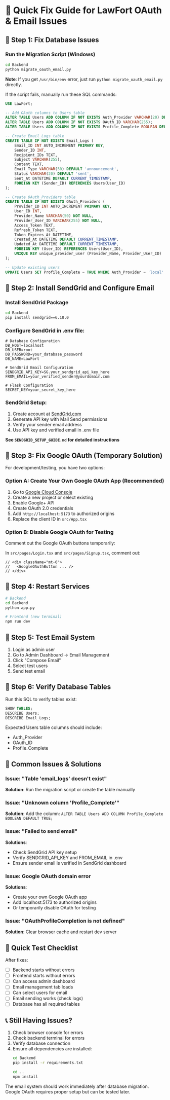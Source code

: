 # 🚨 Quick Fix Guide for LawFort OAuth & Email Issues

## 🔧 Step 1: Fix Database Issues

### Run the Migration Script (Windows)
```bash
cd Backend
python migrate_oauth_email.py
```

**Note**: If you get `/usr/bin/env` error, just run `python migrate_oauth_email.py` directly.

If the script fails, manually run these SQL commands:

```sql
USE LawFort;

-- Add OAuth columns to Users table
ALTER TABLE Users ADD COLUMN IF NOT EXISTS Auth_Provider VARCHAR(20) DEFAULT 'local';
ALTER TABLE Users ADD COLUMN IF NOT EXISTS OAuth_ID VARCHAR(255);
ALTER TABLE Users ADD COLUMN IF NOT EXISTS Profile_Complete BOOLEAN DEFAULT TRUE;

-- Create Email_Logs table
CREATE TABLE IF NOT EXISTS Email_Logs (
    Email_ID INT AUTO_INCREMENT PRIMARY KEY,
    Sender_ID INT,
    Recipient_IDs TEXT,
    Subject VARCHAR(255),
    Content TEXT,
    Email_Type VARCHAR(50) DEFAULT 'announcement',
    Status VARCHAR(20) DEFAULT 'sent',
    Sent_At DATETIME DEFAULT CURRENT_TIMESTAMP,
    FOREIGN KEY (Sender_ID) REFERENCES Users(User_ID)
);

-- Create OAuth_Providers table
CREATE TABLE IF NOT EXISTS OAuth_Providers (
    Provider_ID INT AUTO_INCREMENT PRIMARY KEY,
    User_ID INT,
    Provider_Name VARCHAR(50) NOT NULL,
    Provider_User_ID VARCHAR(255) NOT NULL,
    Access_Token TEXT,
    Refresh_Token TEXT,
    Token_Expires_At DATETIME,
    Created_At DATETIME DEFAULT CURRENT_TIMESTAMP,
    Updated_At DATETIME DEFAULT CURRENT_TIMESTAMP,
    FOREIGN KEY (User_ID) REFERENCES Users(User_ID),
    UNIQUE KEY unique_provider_user (Provider_Name, Provider_User_ID)
);

-- Update existing users
UPDATE Users SET Profile_Complete = TRUE WHERE Auth_Provider = 'local' OR Auth_Provider IS NULL;
```

## 🔧 Step 2: Install SendGrid and Configure Email

### Install SendGrid Package
```bash
cd Backend
pip install sendgrid==6.10.0
```

### Configure SendGrid in .env file:

```env
# Database Configuration
DB_HOST=localhost
DB_USER=root
DB_PASSWORD=your_database_password
DB_NAME=LawFort

# SendGrid Email Configuration
SENDGRID_API_KEY=SG.your_sendgrid_api_key_here
FROM_EMAIL=your_verified_sender@yourdomain.com

# Flask Configuration
SECRET_KEY=your_secret_key_here
```

### SendGrid Setup:
1. Create account at [SendGrid.com](https://sendgrid.com)
2. Generate API key with Mail Send permissions
3. Verify your sender email address
4. Use API key and verified email in .env file

**See `SENDGRID_SETUP_GUIDE.md` for detailed instructions**

## 🔧 Step 3: Fix Google OAuth (Temporary Solution)

For development/testing, you have two options:

### Option A: Create Your Own Google OAuth App (Recommended)
1. Go to [Google Cloud Console](https://console.developers.google.com)
2. Create a new project or select existing
3. Enable Google+ API
4. Create OAuth 2.0 credentials
5. Add `http://localhost:5173` to authorized origins
6. Replace the client ID in `src/App.tsx`

### Option B: Disable Google OAuth for Testing
Comment out the Google OAuth buttons temporarily:

In `src/pages/Login.tsx` and `src/pages/Signup.tsx`, comment out:
```tsx
// <div className="mt-6">
//   <GoogleOAuthButton ... />
// </div>
```

## 🔧 Step 4: Restart Services

```bash
# Backend
cd Backend
python app.py

# Frontend (new terminal)
npm run dev
```

## 🔧 Step 5: Test Email System

1. Login as admin user
2. Go to Admin Dashboard → Email Management
3. Click "Compose Email"
4. Select test users
5. Send test email

## 🔧 Step 6: Verify Database Tables

Run this SQL to verify tables exist:

```sql
SHOW TABLES;
DESCRIBE Users;
DESCRIBE Email_Logs;
```

Expected Users table columns should include:
- Auth_Provider
- OAuth_ID
- Profile_Complete

## 🚨 Common Issues & Solutions

### Issue: "Table 'email_logs' doesn't exist"
**Solution**: Run the migration script or create the table manually

### Issue: "Unknown column 'Profile_Complete'"
**Solution**: Add the column: `ALTER TABLE Users ADD COLUMN Profile_Complete BOOLEAN DEFAULT TRUE;`

### Issue: "Failed to send email"
**Solutions**:
- Check SendGrid API key setup
- Verify SENDGRID_API_KEY and FROM_EMAIL in .env
- Ensure sender email is verified in SendGrid dashboard

### Issue: Google OAuth domain error
**Solutions**:
- Create your own Google OAuth app
- Add localhost:5173 to authorized origins
- Or temporarily disable OAuth for testing

### Issue: "OAuthProfileCompletion is not defined"
**Solution**: Clear browser cache and restart dev server

## 🎯 Quick Test Checklist

After fixes:
- [ ] Backend starts without errors
- [ ] Frontend starts without errors
- [ ] Can access admin dashboard
- [ ] Email management tab loads
- [ ] Can select users for email
- [ ] Email sending works (check logs)
- [ ] Database has all required tables

## 📞 Still Having Issues?

1. Check browser console for errors
2. Check backend terminal for errors
3. Verify database connection
4. Ensure all dependencies are installed:
   ```bash
   cd Backend
   pip install -r requirements.txt

   cd ..
   npm install
   ```

The email system should work immediately after database migration. Google OAuth requires proper setup but can be tested later.
